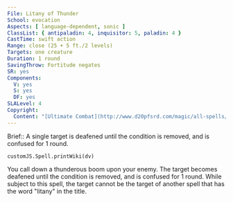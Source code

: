 ```yaml
---
File: Litany of Thunder
School: evocation
Aspects: [ language-dependent, sonic ]
ClassList: { antipaladin: 4, inquisitor: 5, paladin: 4 }
CastTime: swift action
Range: close (25 + 5 ft./2 levels)
Targets: one creature
Duration: 1 round
SavingThrow: Fortitude negates
SR: yes
Components:
  V: yes
  S: yes
  DF: yes
SLALevel: 4
Copyright:
  Content: "[Ultimate Combat](http://www.d20pfsrd.com/magic/all-spells/l/litany-of-thunder)"
---
```

Brief:: A single target is deafened until the condition is removed, and is confused for 1 round.

```dataviewjs
customJS.Spell.printWiki(dv)
```

You call down a thunderous boom upon your enemy. The target becomes deafened until the condition is removed, and is confused for 1 round.  While subject to this spell, the target cannot be the target of another spell that has the word "litany" in the title.
